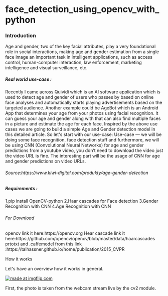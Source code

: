 # face_detection_using_opencv_with_python


<h3>Introduction</h3>
Age and gender, two of the key facial attributes, play a very foundational role in social interactions, making age and gender estimation from a single face image an important task in intelligent applications, such as access control, human-computer interaction, law enforcement, marketing intelligence
and visual surveillance, etc.

<h5>Real world use-case :</h5>

Recently I came across Quividi which is an AI software application which is used to detect age and gender of users who passes by based on online face analyses and automatically starts playing advertisements based on the targeted audience.
Another example could be AgeBot which is an Android App that determines your age from your photos using facial recognition. It can guess your age and gender along with that can also find multiple faces in a picture and estimate the age for each face.
Inspired by the above use cases we are going to build a simple Age and Gender detection model in this detailed article. So let's start with our use-case:
Use-case — we will be doing some face recognition, face detection stuff and furthermore, we will be using CNN (Convolutional Neural Networks) for age and gender predictions from a youtube video, you don’t need to download the video just the video URL is fine. The interesting part will be the usage of CNN for age and gender predictions on video URLs.

<h6>Source:https://www.kiwi-digital.com/produkty/age-gender-detection</h6>


<h5>Requirements :</h5>
1.pip install OpenCV-python 
2.Haar cascades for Face detection 
3.Gender Recognition with CNN 
4.Age Recognition with CNN

 <h6>For Download</h6> 
 opencv link it here:https://opencv.org
 Hear cascade link it here:https://github.com/opencv/opencv/blob/master/data/haarcascades
 prtotxt and .caffemodel from this link :https://talhassner.github.io/home/publication/2015_CVPR

How it works

Let's have an overview how it works in general.


<a href="https://imgflip.com/gif/3k4yh4"><img src="https://i.imgflip.com/3k4yh4.gif" title="made at imgflip.com"/></a>


First, the photo is taken from the webcam stream live by the cv2 module.
